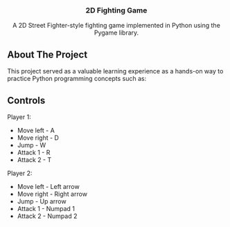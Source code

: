 <div align="center">
  <h3 align="center">2D Fighting Game</h3>
  <p align="center">
    A 2D Street Fighter-style fighting game implemented in Python using the Pygame library.
  </p>
</div>

<!-- ABOUT THE PROJECT -->
## About The Project

This project served as a valuable learning experience as a hands-on way to practice Python programming concepts such as:


## Controls
Player 1:
- Move left - A
- Move right - D
- Jump - W
- Attack 1 - R
- Attack 2 - T

Player 2:
- Move left - Left arrow
- Move right - Right arrow
- Jump - Up arrow
- Attack 1 - Numpad 1
- Attack 2 - Numpad 2

